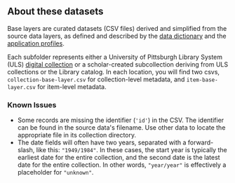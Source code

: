## About these datasets

Base layers are curated datasets (CSV files) derived and simplified from the source data layers, as defined and described by the [data dictionary](https://cadatpitt.github.io/documentation/04-data-dictionary) and the [application profiles](https://cadatpitt.github.io/documentation/data-dictionary/application-profiles.html).

Each subfolder represents either a University of Pittsburgh Library System (ULS) [digital collection](https://digital.library.pitt.edu/) or a scholar-created subcollection deriving from ULS collections or the Library catalog. In each location, you will find two csvs, ```collection-base-layer.csv``` for collection-level metadata, and ```item-base-layer.csv``` for item-level metadata.  

### Known Issues
- Some records are missing the identifier (```'id'```) in the CSV. The identifier can be found in the source data's filename. Use other data to locate the appropriate file in its collection directory.
- The date fields will often have two years, separated with a forward-slash, like this: ```"1949/1984"```. In these cases, the start year is typically the earliest date for the entire collection, and the second date is the latest date for the entire collection. In other words, ```"year/year"``` is effectively a placeholder for ```"unknown"```.
